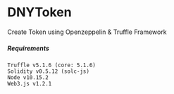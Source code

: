 # DNYToken
Create Token using Openzeppelin & Truffle Framework


##### Requirements
~~~
Truffle v5.1.6 (core: 5.1.6)
Solidity v0.5.12 (solc-js)
Node v10.15.2
Web3.js v1.2.1
~~~